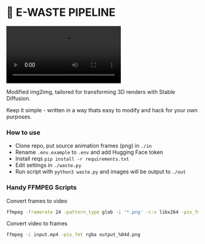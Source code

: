 # 🚮 E-WASTE PIPELINE

<video src="https://cloudflare-ipfs.com/ipfs/QmenkhEUHDm1q9pZrSUY4aXgXSHg726hKT3jfJ3HGxQMWh"></video>

Modified img2img, tailored for transforming 3D renders with Stable Diffusion.

Keep it simple - written in a way thats easy to modify and hack for your own
purposes.

### How to use

- Clone repo, put source animation frames (png) in `./in`
- Rename `.env.example` to `.env` and add Hugging Face token
- Install reqs `pip install -r requirements.txt`
- Edit settings in `./waste.py`
- Run script with `python3 waste.py` and images will be output to `./out`

### Handy FFMPEG Scripts

Convert frames to video

```bash
ffmpeg -framerate 24 -pattern_type glob -i '*.png' -c:v libx264 -pix_fmt yuv420p out.mp4
```

Convert video to frames

```bash
ffmpeg -i input.mp4 -pix_fmt rgba output_%04d.png
```
